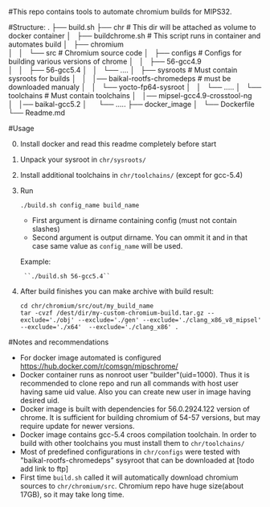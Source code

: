 #This repo contains tools to automate chromium builds for MIPS32.

#Structure:
.
├── build.sh
├── chr        # This dir will be attached as volume to docker container
│   ├── buildchrome.sh  # This script runs in container and automates build
│   ├── chromium   
│   │   └── src    # Chromium source code 
│   ├── configs    # Configs for building various versions of chrome
│   │   ├── 56-gcc4.9  
│   │   ├── 56-gcc5.4
│   │   └── ....
│   ├── sysroots   # Must contain sysroots for builds
│   │   │── baikal-rootfs-chromedeps # must be downloaded manualy
│   │   └── yocto-fp64-sysroot 
│   │   └── .....
│   └── toolchains # Must contain toolchains
│       │── mipsel-gcc4.9-crosstool-ng
│       │── baikal-gcc5.2
│       └── .....
├── docker_image
│   └── Dockerfile                          
└── Readme.md

#Usage

0. Install docker and read this readme completely before start
1. Unpack your sysroot in ``chr/sysroots/`` 
2. Install additional toolchains in ``chr/toolchains/`` (except for gcc-5.4)
3. Run 

    ``./build.sh config_name build_name``

    * First argument is dirname containing config (must not contain slashes)
    * Second argument is output dirname. You can ommit it and in that case same value as ``config_name`` will be used.
    
    Example:

        ``./build.sh 56-gcc5.4``

4. After build finishes you can make archive with build result:
    
    ```
    cd chr/chromium/src/out/my_build_name
    tar -cvzf /dest/dir/my-custom-chromium-build.tar.gz --exclude='./obj' --exclude='./gen' --exclude='./clang_x86_v8_mipsel' --exclude='./x64'  --exclude='./clang_x86' .
    ```

#Notes and recommendations
    
* For docker image automated is configured https://hub.docker.com/r/comsgn/mipschrome/
* Docker container runs as nonroot user "builder"(uid=1000). Thus it is recommended to clone repo and run all commands with host user having same uid value. Also you can create new user in image having desired uid.
* Docker image is built with dependencies for 56.0.2924.122 version of chrome. It is sufficient for building chromium of 54-57 versions, but may require update for newer versions.
* Docker image contains gcc-5.4 croos compilation toolchain. In order to build with other toolchains you must install them to ``chr/toolchains/``
* Most of predefined configurations in ``chr/configs`` were tested with "baikal-rootfs-chromedeps" sysyroot that can be downloaded at [todo add link to ftp]
* First time ``build.sh`` called it will automatically download chromium sources to ``chr/chromium/src``. Chromium repo have huge size(about 17GB), so it may take long time.




